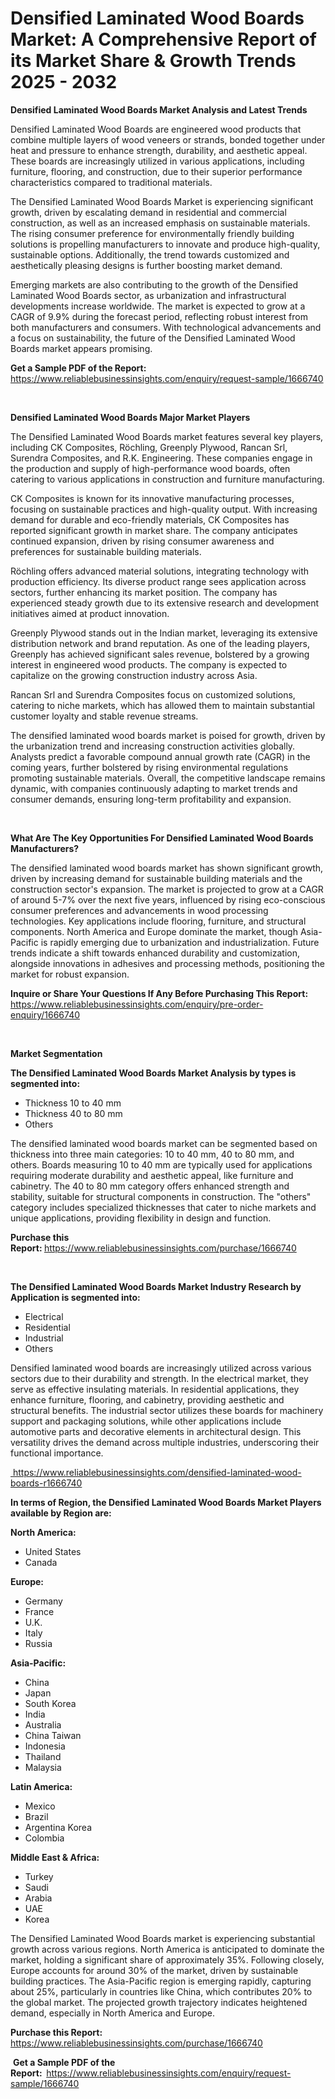 <p><h1>Densified Laminated Wood Boards Market: A Comprehensive Report of its Market Share & Growth Trends 2025 - 2032</h1></p><p><strong>Densified Laminated Wood Boards Market Analysis and Latest Trends</strong></p>
<p><p>Densified Laminated Wood Boards are engineered wood products that combine multiple layers of wood veneers or strands, bonded together under heat and pressure to enhance strength, durability, and aesthetic appeal. These boards are increasingly utilized in various applications, including furniture, flooring, and construction, due to their superior performance characteristics compared to traditional materials.</p><p>The Densified Laminated Wood Boards Market is experiencing significant growth, driven by escalating demand in residential and commercial construction, as well as an increased emphasis on sustainable materials. The rising consumer preference for environmentally friendly building solutions is propelling manufacturers to innovate and produce high-quality, sustainable options. Additionally, the trend towards customized and aesthetically pleasing designs is further boosting market demand.</p><p>Emerging markets are also contributing to the growth of the Densified Laminated Wood Boards sector, as urbanization and infrastructural developments increase worldwide. The market is expected to grow at a CAGR of 9.9% during the forecast period, reflecting robust interest from both manufacturers and consumers. With technological advancements and a focus on sustainability, the future of the Densified Laminated Wood Boards market appears promising.</p></p>
<p><strong>Get a Sample PDF of the Report:&nbsp;</strong> <a href="https://www.reliablebusinessinsights.com/enquiry/request-sample/1666740?utm_campaign=96&utm_medium=2&utm_source=Github&utm_content=ia&utm_term=16042025&utm_id=densified-laminated-wood-boards">https://www.reliablebusinessinsights.com/enquiry/request-sample/1666740</a></p>
<p>&nbsp;</p>
<p><strong>Densified Laminated Wood Boards Major Market Players</strong></p>
<p><p>The Densified Laminated Wood Boards market features several key players, including CK Composites, Röchling, Greenply Plywood, Rancan Srl, Surendra Composites, and R.K. Engineering. These companies engage in the production and supply of high-performance wood boards, often catering to various applications in construction and furniture manufacturing.</p><p>CK Composites is known for its innovative manufacturing processes, focusing on sustainable practices and high-quality output. With increasing demand for durable and eco-friendly materials, CK Composites has reported significant growth in market share. The company anticipates continued expansion, driven by rising consumer awareness and preferences for sustainable building materials.</p><p>Röchling offers advanced material solutions, integrating technology with production efficiency. Its diverse product range sees application across sectors, further enhancing its market position. The company has experienced steady growth due to its extensive research and development initiatives aimed at product innovation.</p><p>Greenply Plywood stands out in the Indian market, leveraging its extensive distribution network and brand reputation. As one of the leading players, Greenply has achieved significant sales revenue, bolstered by a growing interest in engineered wood products. The company is expected to capitalize on the growing construction industry across Asia.</p><p>Rancan Srl and Surendra Composites focus on customized solutions, catering to niche markets, which has allowed them to maintain substantial customer loyalty and stable revenue streams.</p><p>The densified laminated wood boards market is poised for growth, driven by the urbanization trend and increasing construction activities globally. Analysts predict a favorable compound annual growth rate (CAGR) in the coming years, further bolstered by rising environmental regulations promoting sustainable materials. Overall, the competitive landscape remains dynamic, with companies continuously adapting to market trends and consumer demands, ensuring long-term profitability and expansion.</p></p>
<p>&nbsp;</p>
<p><strong>What Are The Key Opportunities For Densified Laminated Wood Boards Manufacturers?</strong></p>
<p><p>The densified laminated wood boards market has shown significant growth, driven by increasing demand for sustainable building materials and the construction sector's expansion. The market is projected to grow at a CAGR of around 5-7% over the next five years, influenced by rising eco-conscious consumer preferences and advancements in wood processing technologies. Key applications include flooring, furniture, and structural components. North America and Europe dominate the market, though Asia-Pacific is rapidly emerging due to urbanization and industrialization. Future trends indicate a shift towards enhanced durability and customization, alongside innovations in adhesives and processing methods, positioning the market for robust expansion.</p></p>
<p><strong>Inquire or Share Your Questions If Any Before Purchasing This Report:</strong> <a href="https://www.reliablebusinessinsights.com/enquiry/pre-order-enquiry/1666740?utm_campaign=96&utm_medium=2&utm_source=Github&utm_content=ia&utm_term=16042025&utm_id=densified-laminated-wood-boards">https://www.reliablebusinessinsights.com/enquiry/pre-order-enquiry/1666740</a></p>
<p>&nbsp;</p>
<p><strong>Market Segmentation</strong></p>
<p><strong>The Densified Laminated Wood Boards Market Analysis by types is segmented into:</strong></p>
<p><ul><li>Thickness 10 to 40 mm</li><li>Thickness 40 to 80 mm</li><li>Others</li></ul></p>
<p><p>The densified laminated wood boards market can be segmented based on thickness into three main categories: 10 to 40 mm, 40 to 80 mm, and others. Boards measuring 10 to 40 mm are typically used for applications requiring moderate durability and aesthetic appeal, like furniture and cabinetry. The 40 to 80 mm category offers enhanced strength and stability, suitable for structural components in construction. The "others" category includes specialized thicknesses that cater to niche markets and unique applications, providing flexibility in design and function.</p></p>
<p><strong>Purchase this Report:&nbsp;</strong><a href="https://www.reliablebusinessinsights.com/purchase/1666740?utm_campaign=96&utm_medium=2&utm_source=Github&utm_content=ia&utm_term=16042025&utm_id=densified-laminated-wood-boards">https://www.reliablebusinessinsights.com/purchase/1666740</a></p>
<p>&nbsp;</p>
<p><strong>The Densified Laminated Wood Boards Market Industry Research by Application is segmented into:</strong></p>
<p><ul><li>Electrical</li><li>Residential</li><li>Industrial</li><li>Others</li></ul></p>
<p><p>Densified laminated wood boards are increasingly utilized across various sectors due to their durability and strength. In the electrical market, they serve as effective insulating materials. In residential applications, they enhance furniture, flooring, and cabinetry, providing aesthetic and structural benefits. The industrial sector utilizes these boards for machinery support and packaging solutions, while other applications include automotive parts and decorative elements in architectural design. This versatility drives the demand across multiple industries, underscoring their functional importance.</p></p>
<p><a href="https://www.reliablebusinessinsights.com/densified-laminated-wood-boards-r1666740?utm_campaign=96&utm_medium=2&utm_source=Github&utm_content=ia&utm_term=16042025&utm_id=densified-laminated-wood-boards">&nbsp;https://www.reliablebusinessinsights.com/densified-laminated-wood-boards-r1666740</a></p>
<p><strong>In terms of Region, the Densified Laminated Wood Boards Market Players available by Region are:</strong></p>
<p>
    <p> <strong> North America: </strong>
        <ul>
            <li>United States</li>
            <li>Canada</li>
        </ul>
        </p> 
    <p> <strong> Europe: </strong>
        <ul>
            <li>Germany</li>
            <li>France</li>
            <li>U.K.</li>
            <li>Italy</li>
            <li>Russia</li>
        </ul>
        </p> 
    <p> <strong> Asia-Pacific: </strong>
        <ul>
            <li>China</li>
            <li>Japan</li>
            <li>South Korea</li>
            <li>India</li>
            <li>Australia</li>
            <li>China Taiwan</li>
            <li>Indonesia</li>
            <li>Thailand</li>
            <li>Malaysia</li>
        </ul>
        </p> 
    <p> <strong> Latin America: </strong>
        <ul>
            <li>Mexico</li>
            <li>Brazil</li>
            <li>Argentina Korea</li>
            <li>Colombia</li>
        </ul>
        </p> 
    <p> <strong> Middle East & Africa: </strong>
        <ul>
            <li>Turkey</li>
            <li>Saudi</li>
            <li>Arabia</li>
            <li>UAE</li>
            <li>Korea</li>
        </ul>
    </p>
    </p>
<p><p>The Densified Laminated Wood Boards market is experiencing substantial growth across various regions. North America is anticipated to dominate the market, holding a significant share of approximately 35%. Following closely, Europe accounts for around 30% of the market, driven by sustainable building practices. The Asia-Pacific region is emerging rapidly, capturing about 25%, particularly in countries like China, which contributes 20% to the global market. The projected growth trajectory indicates heightened demand, especially in North America and Europe.</p></p>
<p><strong>Purchase this Report: </strong><a href="https://www.reliablebusinessinsights.com/purchase/1666740?utm_campaign=96&utm_medium=2&utm_source=Github&utm_content=ia&utm_term=16042025&utm_id=densified-laminated-wood-boards">https://www.reliablebusinessinsights.com/purchase/1666740</a></p>
<p>&nbsp;<strong>Get a Sample PDF of the Report:&nbsp;&nbsp;</strong><a href="https://www.reliablebusinessinsights.com/enquiry/request-sample/1666740?utm_campaign=96&utm_medium=2&utm_source=Github&utm_content=ia&utm_term=16042025&utm_id=densified-laminated-wood-boards">https://www.reliablebusinessinsights.com/enquiry/request-sample/1666740</a></p>
<p><strong></strong></p>
<p><p></p><p></p><p></p></p>